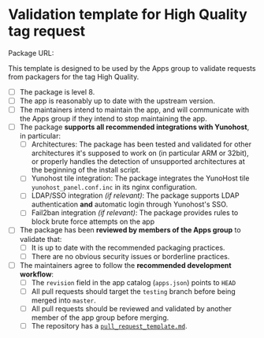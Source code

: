 # Validation template for High Quality tag request

Package URL:

This template is designed to be used by the Apps group to validate requests from packagers for the tag High Quality.

- [ ] The package is level 8.
- [ ] The app is reasonably up to date with the upstream version.
- [ ] The maintainers intend to maintain the app, and will communicate with the Apps group if they intend to stop maintaining the app.
- [ ] The package **supports all recommended integrations with Yunohost**, in particular:
    - [ ] Architectures: The package has been tested and validated for other architectures it's supposed to work on (in particular ARM or 32bit), or properly handles the detection of unsupported architectures at the beginning of the install script.
    - [ ] Yunohost tile integration: The package integrates the YunoHost tile `yunohost_panel.conf.inc` in its nginx configuration.
    - [ ] LDAP/SSO integration *(if relevant)*: The package supports LDAP authentication **and** automatic login through Yunohost's SSO.
    - [ ] Fail2ban integration *(if relevant)*: The package provides rules to block brute force attempts on the app
- [ ] The package has been **reviewed by members of the Apps group** to validate that:
   - [ ] It is up to date with the recommended packaging practices.
   - [ ] There are no obvious security issues or borderline practices.
- [ ] The maintainers agree to follow the **recommended development workflow**:
   - [ ] The `revision` field in the app catalog (`apps.json`) points to `HEAD`
   - [ ] All pull requests should target the `testing` branch before being merged into `master`.
   - [ ] All pull requests should be reviewed and validated by another member of the app group before merging.
   - [ ] The repository has a [`pull_request_template.md`](https://github.com/YunoHost/apps/blob/master/pull_request_template-HQ-apps.md).
